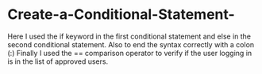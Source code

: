 # Create-a-Conditional-Statement-
Here I used the if keyword in the first conditional statement and else in the second conditional statement. Also to end the syntax correctly with a colon (:) Finally I used the == comparison operator to verify if the user logging in is in the list of approved users.
